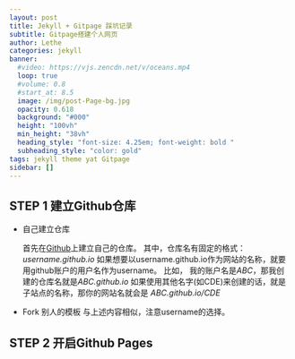 ```yaml
---
layout: post
title: Jekyll + Gitpage 踩坑记录
subtitle: Gitpage搭建个人网页
author: Lethe
categories: jekyll
banner:
  #video: https://vjs.zencdn.net/v/oceans.mp4
  loop: true
  #volume: 0.8
  #start_at: 8.5
  image: /img/post-Page-bg.jpg
  opacity: 0.618
  background: "#000"
  height: "100vh"
  min_height: "38vh"
  heading_style: "font-size: 4.25em; font-weight: bold "
  subheading_style: "color: gold"
tags: jekyll theme yat Gitpage
sidebar: []
---
```


## STEP 1 建立Github仓库

* 自己建立仓库

  首先在[Github](http://github.com)上建立自己的仓库。
  其中，仓库名有固定的格式：*username.github.io* 如果想要以username.github.io作为网站的名称，就要用github账户的用户名作为username。
  比如， 我的账户名是*ABC*，那我创建的仓库名就是*ABC.github.io*
  如果使用其他名字(如CDE)来创建的话，就是子站点的名称，那你的网站名就会是 *ABC.github.io/CDE*

* Fork 别人的模板
  与上述内容相似，注意username的选择。

## STEP 2 开启Github Pages


